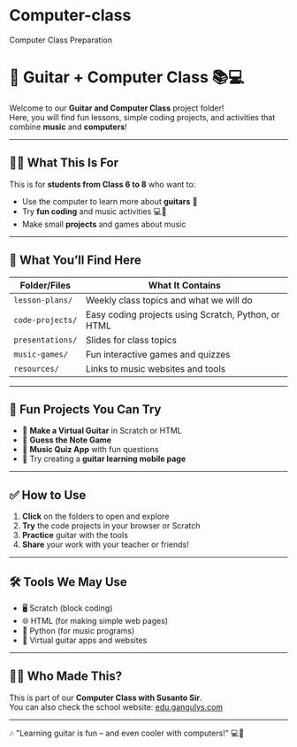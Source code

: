 # Computer-class
Computer Class Preparation 
# 🎸 Guitar + Computer Class 📚💻

Welcome to our **Guitar and Computer Class** project folder!  
Here, you will find fun lessons, simple coding projects, and activities that combine **music** and **computers**!

---

## 🧑‍🏫 What This Is For

This is for **students from Class 6 to 8** who want to:

- Use the computer to learn more about **guitars** 🎸
- Try **fun coding** and music activities 💻🎵
- Make small **projects** and games about music

---

## 📁 What You’ll Find Here

| Folder/Files          | What It Contains                         |
|-----------------------|------------------------------------------|
| `lesson-plans/`       | Weekly class topics and what we will do  |
| `code-projects/`      | Easy coding projects using Scratch, Python, or HTML |
| `presentations/`      | Slides for class topics                  |
| `music-games/`        | Fun interactive games and quizzes        |
| `resources/`          | Links to music websites and tools        |

---

## 🌟 Fun Projects You Can Try

- 🎵 **Make a Virtual Guitar** in Scratch or HTML
- 🎯 **Guess the Note Game**
- 🧠 **Music Quiz App** with fun questions
- 📱 Try creating a **guitar learning mobile page**

---

## ✅ How to Use

1. **Click** on the folders to open and explore
2. **Try** the code projects in your browser or Scratch
3. **Practice** guitar with the tools
4. **Share** your work with your teacher or friends!

---

## 🛠 Tools We May Use

- 🖥️ Scratch (block coding)
- 🌐 HTML (for making simple web pages)
- 🐍 Python (for music programs)
- 🎸 Virtual guitar apps and websites

---

## 🙋‍♂️ Who Made This?

This is part of our **Computer Class with Susanto Sir**.  
You can also check the school website: [edu.gangulys.com](https://edu.gangulys.com)

---

🎶 "Learning guitar is fun – and even cooler with computers!" 💻🎸

